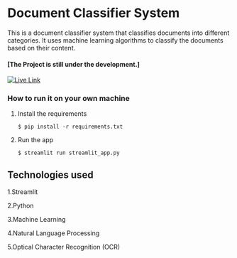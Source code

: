 # Document Classifier System

This is a document classifier system that classifies documents into different categories. It uses machine learning algorithms to classify the documents based on their content.


#### [The Project is still under the development.]


[![Live Link ](https://static.streamlit.io/badges/streamlit_badge_black_white.svg)](https://blank-app-template.streamlit.app/)

### How to run it on your own machine

1. Install the requirements

   ```
   $ pip install -r requirements.txt
   ```

2. Run the app

   ```
   $ streamlit run streamlit_app.py
   ```

## Technologies used

1.Streamlit

2.Python

3.Machine Learning

4.Natural Language Processing

5.Optical Character Recognition (OCR)

